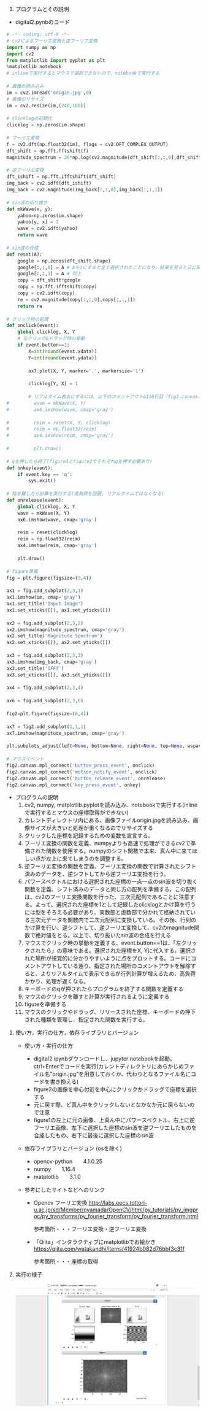 1. プログラムとその説明

- digital2.pynbのコード
```py
# -*- coding: utf-8 -*-
# cv2によるフーリエ変換と逆フーリエ変換
import numpy as np
import cv2
from matplotlib import pyplot as plt
%matplotlib notebook 
# inlineで実行するとマウスで選択できないので、notebookで実行する
        
# 画像の読み込み
im = cv2.imread('origin.jpg',0)
# 画像のリサイズ
im = cv2.resize(im,(240,180))

# clicklogの初期化
clicklog = np.zeros(im.shape)

# フーリエ変換
f = cv2.dft(np.float32(im), flags = cv2.DFT_COMPLEX_OUTPUT)
dft_shift = np.fft.fftshift(f)
magnitude_spectrum = 20*np.log(cv2.magnitude(dft_shift[:,:,0],dft_shift[:,:,1]))

# 逆フーリエ変換
dft_ishift = np.fft.ifftshift(dft_shift)
img_back = cv2.idft(dft_ishift)
img_back = cv2.magnitude(img_back[:,:,0],img_back[:,:,1])

# sin波の切り抜き
def mkWave(x, y):
    yahoo=np.zeros(im.shape)
    yahoo[y, x] = 1
    wave = cv2.idft(yahoo)
    return wave

# sin波の合成
def reset(A):
    google = np.zeros(dft_shift.shape)
    google[:,:,0] = A # Aを1にすると全て選択されたことになり、結果を見ると元に戻ることが分かる
    google[:,:,1] = A # 同上
    copy = dft_shift*google
    copy = np.fft.ifftshift(copy)
    copy = cv2.idft(copy)
    re = cv2.magnitude(copy[:,:,0],copy[:,:,1])
    return re

# クリック時の処理
def onclick(event):
    global clicklog, X, Y
    # 左クリック&ドラッグ時の挙動
    if event.button==1:
        X=int(round(event.xdata))
        Y=int(round(event.ydata))
        
        ax7.plot(X, Y, marker='.', markersize='1')    
        
        clicklog[Y, X] = 1
        
        # リアルタイム表示にするには、以下のコメントアウト&116行目「fig2.canvas.mpl_connect('button_release_event', onrelease)」を解除(高負荷)
#         wave = mkWave(X, Y)
#         ax6.imshow(wave, cmap='gray')
        
#         reim = reset(X, Y, clicklog)
#         reim = np.float32(reim)
#         ax4.imshow(reim, cmap='gray')
        
#         plt.draw()

# qを押したら終了(figure1とfigure2でそれぞれqを押す必要あり)
def onkey(event):
    if event.key == 'q':
        sys.exit()

# 指を離したら計算を実行する(高負荷を回避, リアルタイムではなくなる)
def onrelease(event):
    global clicklog, X, Y
    wave = mkWave(X, Y)
    ax6.imshow(wave, cmap='gray')
    
    reim = reset(clicklog)
    reim = np.float32(reim)
    ax4.imshow(reim, cmap='gray')
    
    plt.draw()
    
# figure準備
fig = plt.figure(figsize=(9,4))

ax1 = fig.add_subplot(2,3,1)
ax1.imshow(im, cmap='gray')
ax1.set_title('Input Image')
ax1.set_xticks([]), ax1.set_yticks([])

ax2 = fig.add_subplot(2,3,2)
ax2.imshow(magnitude_spectrum, cmap='gray')
ax2.set_title('Magnitude Spectrum')
ax2.set_xticks([]), ax2.set_yticks([])

ax3 = fig.add_subplot(2,3,3)
ax3.imshow(img_back, cmap='gray')
ax3.set_title('IFFT')
ax3.set_xticks([]), ax3.set_yticks([])

ax4 = fig.add_subplot(2,3,4)

ax6 = fig.add_subplot(2,3,6)

fig2=plt.figure(figsize=(8,4))

ax7 = fig2.add_subplot(1,1,1)
ax7.imshow(magnitude_spectrum, cmap='gray')

plt.subplots_adjust(left=None, bottom=None, right=None, top=None, wspace=0.5, hspace=0)

# マウスイベント
fig2.canvas.mpl_connect('button_press_event', onclick)
fig2.canvas.mpl_connect('motion_notify_event', onclick)
fig2.canvas.mpl_connect('button_release_event', onrelease)
fig2.canvas.mpl_connect('key_press_event', onkey)
```

- プログラムの説明  
   1. cv2, numpy, matplotlib.pyplotを読み込み、notebookで実行する(inlineで実行するとマウスの座標取得ができない)
   2. カレントディレクトリ内にある、画像ファイルorigin.jpgを読み込み、画像サイズが大きいと処理が重くなるのでリサイズする
   3. クリックした座標を記録するための変数を宣言する。
   4. フーリエ変換の関数を定義、numpyよりも高速で処理ができるcv2で準備された関数を使用する。numpyのシフト関数で本来、真ん中に来てほしい点が左上に来てしまうのを調整する。
   5. 逆フーリエ変換の関数を定義、フーリエ変換の関数で計算されたシフト済みのデータを、逆シフトしてから逆フーリエ変換を行う。
   6. パワースペクトルにおける選択された座標の一点一点のsin波を切り抜く関数を定義、シフト済みのデータと同じ方の配列を準備する。この配列は、cv2のフーリエ変換関数を行った、三次元配列であることに注意する。よって、選択された座標を1として記録したclicklogとかけ算を行うには型をそろえる必要があり、実数部と虚数部で分かれて格納されている三次元データを関数内で二次元配列に変換している。その後、行列のかけ算を行い、逆シフトして、逆フーリエ変換して、cv2のmagnitude関数で絶対値をとる。以上で、切り抜いたsin波の合成を行える
   7. マウスでクリック時の挙動を定義する、event.button==1は、「左クリックされたら」の意味である。選択された座標をX, Yに代入する。選択された場所が視覚的に分かりやすいように点をプロットする。コードにコメントアウトしている通り、指定された場所のコメントアウトを解除すると、よりリアルタイムで表示できるが行列計算が増えるため、高負荷かかり、処理が遅くなる。
   8. キーボードのqが押されたらプログラムを終了する関数を定義する
   9. マウスのクリックを離すと計算が実行されるように定義する
   10. figureを準備する
   11. マウスのクリックやドラッグ、リリースされた座標、キーボードの押下された種類を管理し、指定された関数を実行する。

1. 使い方，実行の仕方，依存ライブラリとバージョン

    - 使い方・実行の仕方
        - digital2.ipynbダウンロードし、jupyter notebookを起動。ctrl+Enterでコードを実行(カレントディレクトリにあらかじめファイル名"origin.jpg"を用意しておくか、代わりとなるファイル名にコードを書き換える)
        - figure2の画像を中心付近を中心にクリックかドラッグで座標を選択する
        - 元に戻す際、ど真ん中をクリックしないとなかなか元に戻らないので注意
        - figure1の左上に元の画像、上真ん中にパワースペクトル、右上に逆フーリエ画像、左下に選択した座標のsin波を逆フーリエしたものを合成したもの、右下に最後に選択した座標のsin波
    - 依存ライブラリとバージョン  (osを除く)
        - opencv-python　　4.1.0.25  
        - numpy　　1.16.4  
        - matplotlib　　3.1.0

   - 参考にしたサイトなどへのリンク  
     - Opencv フーリエ変換
    http://labs.eecs.tottori-u.ac.jp/sd/Member/oyamada/OpenCV/html/py_tutorials/py_imgproc/py_transforms/py_fourier_transform/py_fourier_transform.html 
       
        参考箇所・・・フーリエ変換・逆フーリエ変換  
     - 「Qiita」インタラクティブにmatplotlibでお絵かき
    https://qiita.com/watakandhi/items/41924b082d76bbf3c31f
     
        参考箇所・・・座標の取得
 

2. 実行の様子  

    ![digital2.gif](digital2.gif)